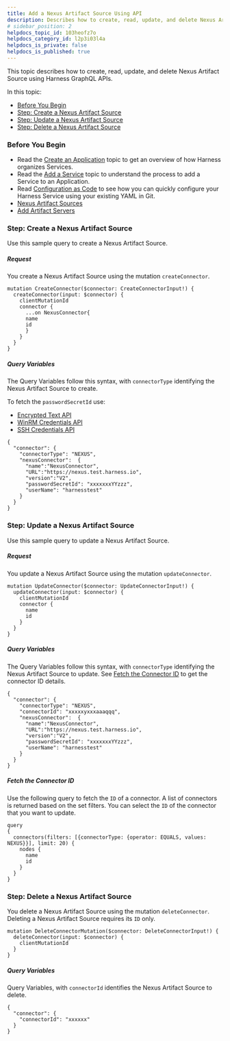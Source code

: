 ```yaml
---
title: Add a Nexus Artifact Source Using API
description: Describes how to create, read, update, and delete Nexus Artifact Source using Harness GraphQL APIs.
# sidebar_position: 2
helpdocs_topic_id: 103heofz7o
helpdocs_category_id: l2p3i03l4a
helpdocs_is_private: false
helpdocs_is_published: true
---
```


This topic describes how to create, read, update, and delete Nexus Artifact Source using Harness GraphQL APIs.

In this topic:

* [Before You Begin](https://docs.harness.io/article/103heofz7o-nexus-artifact-source-using-api#before_you_begin)
* [Step: Create a Nexus Artifact Source](https://docs.harness.io/article/103heofz7o-nexus-artifact-source-using-api#step_create_a_nexus_artifact_source)
* [Step: Update a Nexus Artifact Source](https://docs.harness.io/article/103heofz7o-nexus-artifact-source-using-api#step_update_a_nexus_artifact_source)
* [Step: Delete a Nexus Artifact Source](https://docs.harness.io/article/103heofz7o-nexus-artifact-source-using-api#step_delete_a_nexus_artifact_source)

### Before You Begin

* Read the [Create an Application](https://docs.harness.io/article/bucothemly-application-configuration) topic to get an overview of how Harness organizes Services.
* Read the [Add a Service](https://docs.harness.io/article/eb3kfl8uls-service-configuration) topic to understand the process to add a Service to an Application.
* Read [Configuration as Code](https://docs.harness.io/article/htvzryeqjw-configuration-as-code) to see how you can quickly configure your Harness Service using your existing YAML in Git.
* [Nexus Artifact Sources](/article/rdhndux2ab-nexus-artifact-sources)
* [Add Artifact Servers](https://docs.harness.io/article/7dghbx1dbl-configuring-artifact-server)

### Step: Create a Nexus Artifact Source

Use this sample query to create a Nexus Artifact Source.

##### Request

You create a Nexus Artifact Source using the mutation `createConnector`.


```
mutation CreateConnector($connector: CreateConnectorInput!) {  
  createConnector(input: $connector) {  
    clientMutationId  
    connector {  
      ...on NexusConnector{  
      name  
      id  
      }  
    }  
  }  
}
```
##### Query Variables

The Query Variables follow this syntax, with `connectorType` identifying the Nexus Artifact Source to create.

To fetch the `passwordSecretId` use:

* [Encrypted Text API](https://docs.harness.io/article/omnfccj1n0-api-encrypted-text#get_a_secret_by_name)
* [WinRM Credentials API](https://docs.harness.io/article/2rlo5zw321-api-win-rm-credentials#get_a_secret_by_name)
* [SSH Credentials API](https://docs.harness.io/article/v65okfwfl2-api-ssh-credentials#get_a_secret_by_name)


```
{  
  "connector": {  
    "connectorType": "NEXUS",  
    "nexusConnector":  {  
      "name":"NexusConnector",  
      "URL":"https://nexus.test.harness.io",  
      "version":"V2",  
      "passwordSecretId": "xxxxxxxYYzzz",  
      "userName": "harnesstest"  
    }  
  }  
}
```
### Step: Update a Nexus Artifact Source

Use this sample query to update a Nexus Artifact Source.

##### Request

You update a Nexus Artifact Source using the mutation `updateConnector`.


```
mutation UpdateConnector($connector: UpdateConnectorInput!) {  
  updateConnector(input: $connector) {  
    clientMutationId  
    connector {  
      name  
      id  
    }  
  }  
}
```
##### Query Variables

The Query Variables follow this syntax, with `connectorType` identifying the Nexus Artifact Source to update. See [Fetch the Connector ID](/article/103heofz7o-nexus-artifact-source-using-api#fetch_the_connector_id) to get the connector ID details.


```
{  
  "connector": {  
    "connectorType": "NEXUS",  
    "connectorId": "xxxxxyxxxaaaqqq",  
    "nexusConnector":  {  
      "name":"NexusConnector",  
      "URL":"https://nexus.test.harness.io",  
      "version":"V2",  
      "passwordSecretId": "xxxxxxxYYzzz",  
      "userName": "harnesstest"  
    }  
  }  
}
```
##### Fetch the Connector ID

Use the following query to fetch the `ID` of a connector. A list of connectors is returned based on the set filters. You can select the `ID` of the connector that you want to update.


```
query  
{  
  connectors(filters: [{connectorType: {operator: EQUALS, values: NEXUS}}], limit: 20) {  
    nodes {  
      name  
      id  
    }  
  }  
}
```
### Step: Delete a Nexus Artifact Source

You delete a Nexus Artifact Source using the mutation `deleteConnector`. Deleting a Nexus Artifact Source requires its `ID` only.


```
mutation DeleteConnectorMutation($connector: DeleteConnectorInput!) {  
  deleteConnector(input: $connector) {  
    clientMutationId  
  }  
}
```
##### Query Variables

Query Variables, with `connectorId` identifies the Nexus Artifact Source to delete.


```
{  
  "connector": {  
    "connectorId": "xxxxxx"  
  }  
}
```
